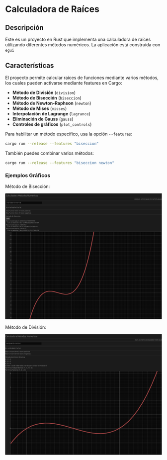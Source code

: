 # Calculadora de Raíces

## Descripción
Este es un proyecto en Rust que implementa una calculadora de raíces utilizando diferentes métodos numéricos. La aplicación está construida con `egui` 

## Características
El proyecto permite calcular raíces de funciones mediante varios métodos, los cuales pueden activarse mediante features en Cargo:

- **Método de División** (`division`)
- **Método de Bisección** (`biseccion`)
- **Método de Newton-Raphson** (`newton`)
- **Método de Mises** (`misses`)
- **Interpolación de Lagrange** (`lagrance`)
- **Eliminación de Gauss** (`gauss`)
- **Controles de gráficos** (`plot_controls`)


Para habilitar un método específico, usa la opción `--features`:
```sh
cargo run --release --features "biseccion"
```
También puedes combinar varios métodos:
```sh
cargo run --release --features "biseccion newton"
```

### Ejemplos Gráficos
Método de Bisección:

![Bisección](biseccion.png)

Método de División:

![División](division.png)

